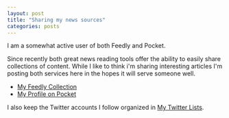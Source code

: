 ```yaml
---
layout: post
title: "Sharing my news sources"
categories: posts
---
```


I am a somewhat active user of both Feedly and Pocket.

Since recently both great news reading tools offer the ability to easily share collections of content. While I like to think i'm sharing interesting articles I'm posting both services here in the hopes it will serve someone well.

- [My Feedly Collection](https://feedly.com/johanbove)
- [My Profile on Pocket](https://getpocket.com/@924TfA53g3e0Gp1di7d54e3d35p9g50g4f7y39ZebyP45eIem30GTa43W2agAa35)

I also keep the Twitter accounts I follow organized in [My Twitter Lists](https://twitter.com/johanbove/lists).
